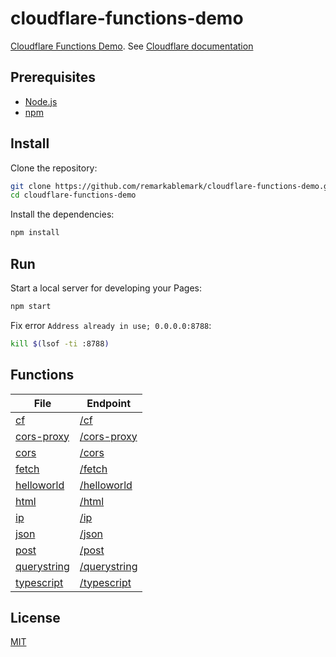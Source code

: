 # cloudflare-functions-demo

[Cloudflare Functions Demo](https://cloudflare-functions-demo-dqb.pages.dev). See [Cloudflare documentation](https://developers.cloudflare.com/pages/platform/functions/)

## Prerequisites

- [Node.js](https://nodejs.org/)
- [npm](https://www.npmjs.com/)

## Install

Clone the repository:

```sh
git clone https://github.com/remarkablemark/cloudflare-functions-demo.git
cd cloudflare-functions-demo
```

Install the dependencies:

```sh
npm install
```

## Run

Start a local server for developing your Pages:

```sh
npm start
```

Fix error `Address already in use; 0.0.0.0:8788`:

```sh
kill $(lsof -ti :8788)
```

## Functions

<!-- prettier-ignore-start -->
| File | Endpoint |
| --- | --- |
| [cf](https://github.com/remarkablemark/cloudflare-functions-demo/blob/master/functions/cf.ts) | [/cf](https://cloudflare-functions-demo-dqb.pages.dev/cf) |
| [cors-proxy](https://github.com/remarkablemark/cloudflare-functions-demo/blob/master/functions/cors-proxy.ts) | [/cors-proxy](https://cloudflare-functions-demo-dqb.pages.dev/cors-proxy?url=http://example.com) |
| [cors](https://github.com/remarkablemark/cloudflare-functions-demo/blob/master/functions/cors.ts) | [/cors](https://cloudflare-functions-demo-dqb.pages.dev/cors) |
| [fetch](https://github.com/remarkablemark/cloudflare-functions-demo/blob/master/functions/fetch.ts) | [/fetch](https://cloudflare-functions-demo-dqb.pages.dev/fetch) |
| [helloworld](https://github.com/remarkablemark/cloudflare-functions-demo/blob/master/functions/helloworld.js) | [/helloworld](https://cloudflare-functions-demo-dqb.pages.dev/helloworld) |
| [html](https://github.com/remarkablemark/cloudflare-functions-demo/blob/master/functions/html.ts) | [/html](https://cloudflare-functions-demo-dqb.pages.dev/html) |
| [ip](https://github.com/remarkablemark/cloudflare-functions-demo/blob/master/functions/ip.ts) | [/ip](https://cloudflare-functions-demo-dqb.pages.dev/ip) |
| [json](https://github.com/remarkablemark/cloudflare-functions-demo/blob/master/functions/json.ts) | [/json](https://cloudflare-functions-demo-dqb.pages.dev/json) |
| [post](https://github.com/remarkablemark/cloudflare-functions-demo/blob/master/functions/post.ts) | [/post](https://cloudflare-functions-demo-dqb.pages.dev/post) |
| [querystring](https://github.com/remarkablemark/cloudflare-functions-demo/blob/master/functions/querystring.ts) | [/querystring](https://cloudflare-functions-demo-dqb.pages.dev/querystring?key=value) |
| [typescript](https://github.com/remarkablemark/cloudflare-functions-demo/blob/master/functions/typescript.ts) | [/typescript](https://cloudflare-functions-demo-dqb.pages.dev/typescript) |
<!-- prettier-ignore-end -->

## License

[MIT](https://github.com/remarkablemark/cloudflare-functions-demo/blob/master/LICENSE)
